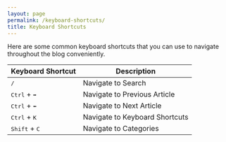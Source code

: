 ```yaml
---
layout: page
permalink: /keyboard-shortcuts/
title: Keyboard Shortcuts
---
```


Here are some common keyboard shortcuts that you can use to navigate throughout the blog conveniently.

|  Keyboard Shortcut | Description  |
|---|---|
| <kbd>/</kbd> | Navigate to Search |
| <kbd>Ctrl</kbd> + <kbd>➡</kbd> | Navigate to Previous Article |
| <kbd>Ctrl</kbd> + <kbd>⬅</kbd> | Navigate to Next Article |
| <kbd>Ctrl</kbd> + <kbd>K</kbd> | Navigate to Keyboard Shortcuts |
| <kbd>Shift</kbd> + <kbd>C</kbd> | Navigate to Categories |

